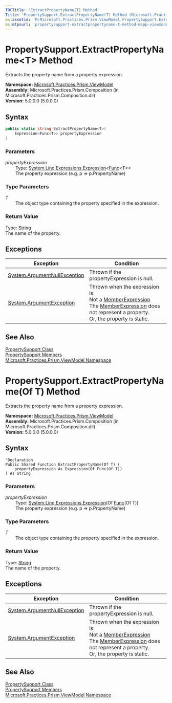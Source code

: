 ```yaml
---
TOCTitle: 'ExtractPropertyName(T) Method'
Title: 'PropertySupport.ExtractPropertyName(T) Method (Microsoft.Practices.Prism.ViewModel)'
ms:assetid: 'M:Microsoft.Practices.Prism.ViewModel.PropertySupport.ExtractPropertyName\`\`1(System.Linq.Expressions.Expression{System.Func{\`\`0}})'
ms:mtpsurl: 'propertysupport-extractpropertyname-t-method-mspp-viewmodel.md'
---
```


# PropertySupport.ExtractPropertyName&lt;T&gt; Method

Extracts the property name from a property expression.

**Namespace:** [Microsoft.Practices.Prism.ViewModel](/patterns-practices/reference/mspp-viewmodel-namespace)  
**Assembly:** Microsoft.Practices.Prism.Composition (in Microsoft.Practices.Prism.Composition.dll)  
**Version:** 5.0.0.0 (5.0.0.0)

## Syntax

```C#
public static string ExtractPropertyName<T>(
	Expression<Func<T>> propertyExpression
)
```

### Parameters

*propertyExpression*  
&nbsp;&nbsp;&nbsp;&nbsp;&nbsp;&nbsp;&nbsp;&nbsp;Type: [System.Linq.Expressions.Expression](http://msdn.microsoft.com/en-us/library/bb335710)&lt;[Func](http://msdn.microsoft.com/en-us/library/bb534960)&lt;T&gt;&gt;  
&nbsp;&nbsp;&nbsp;&nbsp;&nbsp;&nbsp;&nbsp;&nbsp;The property expression (e.g. p =&gt; p.PropertyName)

### Type Parameters

*T*  
&nbsp;&nbsp;&nbsp;&nbsp;&nbsp;&nbsp;&nbsp;&nbsp;The object type containing the property specified in the expression.

### Return Value

Type: [String](http://msdn.microsoft.com/en-us/library/s1wwdcbf)  
The name of the property.

## Exceptions

<table>
<thead>
<tr class="header">
<th>Exception</th>
<th>Condition</th>
</tr>
</thead>
<tbody>
<tr class="odd">
<td><a href="http://msdn.microsoft.com/en-us/library/27426hcy" data-raw-source="[System.ArgumentNullException](http://msdn.microsoft.com/en-us/library/27426hcy)">System.ArgumentNullException</a></td>
<td>Thrown if the propertyExpression is null.</td>
</tr>
<tr class="even">
<td><a href="http://msdn.microsoft.com/en-us/library/3w1b3114" data-raw-source="[System.ArgumentException](http://msdn.microsoft.com/en-us/library/3w1b3114)">System.ArgumentException</a></td>
<td>Thrown when the expression is:<br />
Not a <a href="http://msdn.microsoft.com/en-us/library/bb353260" data-raw-source="[MemberExpression](http://msdn.microsoft.com/en-us/library/bb353260)">MemberExpression</a><br />
The <a href="http://msdn.microsoft.com/en-us/library/bb353260" data-raw-source="[MemberExpression](http://msdn.microsoft.com/en-us/library/bb353260)">MemberExpression</a> does not represent a property.<br />
Or, the property is static.</td>
</tr>
</tbody>
</table>

## See Also

[PropertySupport Class](/patterns-practices/reference/propertysupport-class-mspp-viewmodel)  
[PropertySupport Members](/patterns-practices/reference/propertysupport-members-mspp-viewmodel)  
[Microsoft.Practices.Prism.ViewModel Namespace](/patterns-practices/reference/mspp-viewmodel-namespace)  

# PropertySupport.ExtractPropertyName(Of T) Method

Extracts the property name from a property expression.

**Namespace:** [Microsoft.Practices.Prism.ViewModel](/patterns-practices/reference/mspp-viewmodel-namespace)  
**Assembly:** Microsoft.Practices.Prism.Composition (in Microsoft.Practices.Prism.Composition.dll)  
**Version:** 5.0.0.0 (5.0.0.0)

## Syntax

```VB
'Declaration
Public Shared Function ExtractPropertyName(Of T) ( 
	propertyExpression As Expression(Of Func(Of T))
) As String
```

### Parameters

*propertyExpression*  
&nbsp;&nbsp;&nbsp;&nbsp;&nbsp;&nbsp;&nbsp;&nbsp;Type: [System.Linq.Expressions.Expression](http://msdn.microsoft.com/en-us/library/bb335710)(Of [Func](http://msdn.microsoft.com/en-us/library/bb534960)(Of T))  
&nbsp;&nbsp;&nbsp;&nbsp;&nbsp;&nbsp;&nbsp;&nbsp;The property expression (e.g. p =&gt; p.PropertyName)

### Type Parameters

*T*  
&nbsp;&nbsp;&nbsp;&nbsp;&nbsp;&nbsp;&nbsp;&nbsp;The object type containing the property specified in the expression.

### Return Value

Type: [String](http://msdn.microsoft.com/en-us/library/s1wwdcbf)  
The name of the property.

## Exceptions

<table>
<thead>
<tr class="header">
<th>Exception</th>
<th>Condition</th>
</tr>
</thead>
<tbody>
<tr class="odd">
<td><a href="http://msdn.microsoft.com/en-us/library/27426hcy" data-raw-source="[System.ArgumentNullException](http://msdn.microsoft.com/en-us/library/27426hcy)">System.ArgumentNullException</a></td>
<td>Thrown if the propertyExpression is null.</td>
</tr>
<tr class="even">
<td><a href="http://msdn.microsoft.com/en-us/library/3w1b3114" data-raw-source="[System.ArgumentException](http://msdn.microsoft.com/en-us/library/3w1b3114)">System.ArgumentException</a></td>
<td>Thrown when the expression is:<br />
Not a <a href="http://msdn.microsoft.com/en-us/library/bb353260" data-raw-source="[MemberExpression](http://msdn.microsoft.com/en-us/library/bb353260)">MemberExpression</a><br />
The <a href="http://msdn.microsoft.com/en-us/library/bb353260" data-raw-source="[MemberExpression](http://msdn.microsoft.com/en-us/library/bb353260)">MemberExpression</a> does not represent a property.<br />
Or, the property is static.</td>
</tr>
</tbody>
</table>

## See Also

[PropertySupport Class](/patterns-practices/reference/propertysupport-class-mspp-viewmodel)  
[PropertySupport Members](/patterns-practices/reference/propertysupport-members-mspp-viewmodel)  
[Microsoft.Practices.Prism.ViewModel Namespace](/patterns-practices/reference/mspp-viewmodel-namespace)  